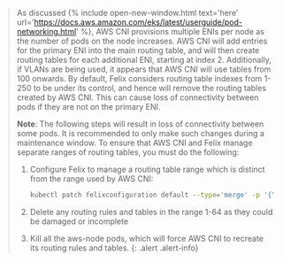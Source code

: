 > As discussed {% include open-new-window.html text='here' url='https://docs.aws.amazon.com/eks/latest/userguide/pod-networking.html' %}, AWS CNI provisions multiple ENIs per node as the number of pods on the node increases.
> AWS CNI will add entries for the primary ENI into the main routing table, and will then create routing tables for each additional ENI, starting at index 2. Additionally, if VLANs are being used, it appears that AWS CNI will use tables from 100 onwards.
> By default, Felix considers routing table indexes from 1-250 to be under its control, and hence will remove the routing tables created by AWS CNI. This can cause loss of connectivity between pods if they are not on the primary ENI.
>
> **Note**: The following steps will result in loss of connectivity between some pods. It is recommended to only make such changes during a maintenance window.
> To ensure that AWS CNI and Felix manage separate ranges of routing tables, you must do the following:
>
> 1. Configure Felix to manage a routing table range which is distinct from the range used by AWS CNI:
>     ```bash
>     kubectl patch felixconfiguration default --type='merge' -p '{"spec": {"routeTableRange":{"min": 65, "max": 99}}}'
>     ````
>
> 1. Delete any routing rules and tables in the range 1-64 as they could be damaged or incomplete
>
> 1. Kill all the aws-node pods, which will force AWS CNI to recreate its routing rules and tables. 
{: .alert .alert-info}